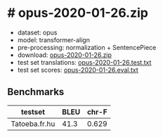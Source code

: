 # # opus-2020-01-26.zip

* dataset: opus
* model: transformer-align
* pre-processing: normalization + SentencePiece
* download: [opus-2020-01-26.zip](https://object.pouta.csc.fi/OPUS-MT-models/fr-hu/opus-2020-01-26.zip)
* test set translations: [opus-2020-01-26.test.txt](https://object.pouta.csc.fi/OPUS-MT-models/fr-hu/opus-2020-01-26.test.txt)
* test set scores: [opus-2020-01-26.eval.txt](https://object.pouta.csc.fi/OPUS-MT-models/fr-hu/opus-2020-01-26.eval.txt)

## Benchmarks

| testset               | BLEU  | chr-F |
|-----------------------|-------|-------|
| Tatoeba.fr.hu 	| 41.3 	| 0.629 |

